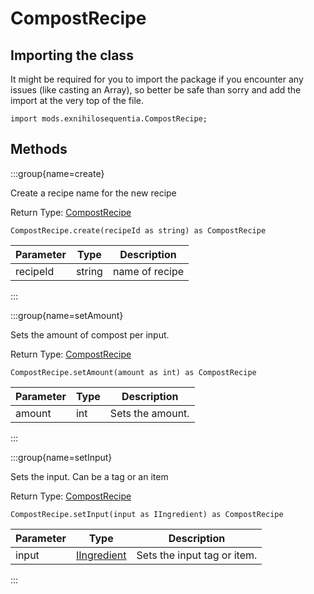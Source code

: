 # CompostRecipe

## Importing the class

It might be required for you to import the package if you encounter any issues (like casting an Array), so better be safe than sorry and add the import at the very top of the file.
```zenscript
import mods.exnihilosequentia.CompostRecipe;
```


## Methods

:::group{name=create}

Create a recipe name for the new recipe

Return Type: [CompostRecipe](/mods/ExNihiloSequentia/Composting)

```zenscript
CompostRecipe.create(recipeId as string) as CompostRecipe
```

| Parameter |  Type  |  Description   |
|-----------|--------|----------------|
| recipeId  | string | name of recipe |


:::

:::group{name=setAmount}

Sets the amount of compost per input.

Return Type: [CompostRecipe](/mods/ExNihiloSequentia/Composting)

```zenscript
CompostRecipe.setAmount(amount as int) as CompostRecipe
```

| Parameter | Type |   Description    |
|-----------|------|------------------|
| amount    | int  | Sets the amount. |


:::

:::group{name=setInput}

Sets the input. Can be a tag or an item

Return Type: [CompostRecipe](/mods/ExNihiloSequentia/Composting)

```zenscript
CompostRecipe.setInput(input as IIngredient) as CompostRecipe
```

| Parameter |                        Type                        |         Description         |
|-----------|----------------------------------------------------|-----------------------------|
| input     | [IIngredient](/vanilla/api/ingredient/IIngredient) | Sets the input tag or item. |


:::


